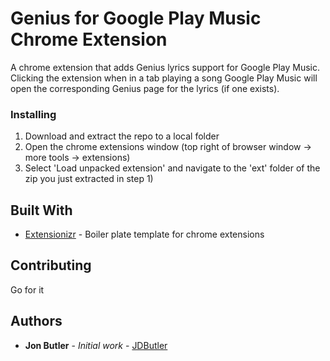 # Genius for Google Play Music Chrome Extension

A chrome extension that adds Genius lyrics support for Google Play Music. Clicking the extension when in
a tab playing a song Google Play Music will open the corresponding Genius page for the lyrics (if one exists).

### Installing

1) Download and extract the repo to a local folder
2) Open the chrome extensions window (top right of browser window -> more tools ->
extensions)
3) Select 'Load unpacked extension' and navigate to the 'ext' folder of the zip you just extracted in step 1)

## Built With

* [Extensionizr](https://extensionizr.com) - Boiler plate template for chrome extensions

## Contributing

Go for it

## Authors

* **Jon Butler** - *Initial work* - [JDButler](https://github.com/JDButler)
